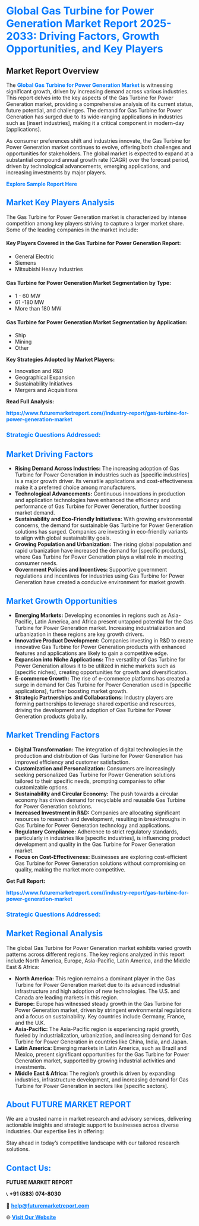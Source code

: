 <h1 style="color: #007BFF;">Global Gas Turbine for Power Generation Market Report 2025-2033: Driving Factors, Growth Opportunities, and Key Players</h1>

<section id="overview">
<h2>Market Report Overview</h2>
<p>The <a href="https://www.futuremarketreport.com//industry-report/gas-turbine-for-power-generation-market" style="color: #007BFF; text-decoration: none;"><strong>Global Gas Turbine for Power Generation Market</strong></a> is witnessing significant growth, driven by increasing demand across various industries. This report delves into the key aspects of the Gas Turbine for Power Generation market, providing a comprehensive analysis of its current status, future potential, and challenges. The demand for Gas Turbine for Power Generation has surged due to its wide-ranging applications in industries such as [insert industries], making it a critical component in modern-day [applications].</p>
<p>As consumer preferences shift and industries innovate, the Gas Turbine for Power Generation market continues to evolve, offering both challenges and opportunities for stakeholders. The global market is expected to expand at a substantial compound annual growth rate (CAGR) over the forecast period, driven by technological advancements, emerging applications, and increasing investments by major players.</p>
</section>

<section id="overview">
<p><a href="https://www.futuremarketreport.com//request-sample/reportId=50781" style="color: #007BFF; text-decoration: none;"><strong>Explore Sample Report Here</strong></a></p>
</section>

<section id="key-players">
<h2 style="color: #007BFF;">Market Key Players Analysis</h2>
<p>The Gas Turbine for Power Generation market is characterized by intense competition among key players striving to capture a larger market share. Some of the leading companies in the market include:</p>
<h4>Key Players Covered in the Gas Turbine for Power Generation Report:</h4>
<ul><li>General Electric</li><li>Siemens</li><li>Mitsubishi Heavy Industries</li></ul>
<h4>Gas Turbine for Power Generation Market Segmentation by Type:</h4>
<ul><li>1 - 60 MW</li><li>61 -180 MW</li><li>More than 180 MW</li></ul>

<h4>Gas Turbine for Power Generation Market Segmentation by Application:</h4>
<ul><li>Ship</li><li>Mining</li><li>Other</li></ul>
<p><strong>Key Strategies Adopted by Market Players:</strong></p>
<ul>
<li>Innovation and R&D</li>
<li>Geographical Expansion</li>
<li>Sustainability Initiatives</li>
<li>Mergers and Acquisitions</li>
</ul>
</section>

<section>
<p><strong>Read Full Analysis: </strong></p><a href="https://www.futuremarketreport.com//industry-report/gas-turbine-for-power-generation-market" style="color: #007BFF; text-decoration: none;"><strong>https://www.futuremarketreport.com//industry-report/gas-turbine-for-power-generation-market</strong></a>
<h3 style="color: #007BFF;">Strategic Questions Addressed:</h3>
</section>

<section id="driving-factors">
<h2 style="color: #007BFF;">Market Driving Factors</h2>
<ul>
<li><strong>Rising Demand Across Industries:</strong> The increasing adoption of Gas Turbine for Power Generation in industries such as [specific industries] is a major growth driver. Its versatile applications and cost-effectiveness make it a preferred choice among manufacturers.</li>
<li><strong>Technological Advancements:</strong> Continuous innovations in production and application technologies have enhanced the efficiency and performance of Gas Turbine for Power Generation, further boosting market demand.</li>
<li><strong>Sustainability and Eco-Friendly Initiatives:</strong> With growing environmental concerns, the demand for sustainable Gas Turbine for Power Generation solutions has surged. Companies are investing in eco-friendly variants to align with global sustainability goals.</li>
<li><strong>Growing Population and Urbanization:</strong> The rising global population and rapid urbanization have increased the demand for [specific products], where Gas Turbine for Power Generation plays a vital role in meeting consumer needs.</li>
<li><strong>Government Policies and Incentives:</strong> Supportive government regulations and incentives for industries using Gas Turbine for Power Generation have created a conducive environment for market growth.</li>
</ul>
</section>

<section id="growth-opportunities">
<h2 style="color: #007BFF;">Market Growth Opportunities</h2>
<ul>
<li><strong>Emerging Markets:</strong> Developing economies in regions such as Asia-Pacific, Latin America, and Africa present untapped potential for the Gas Turbine for Power Generation market. Increasing industrialization and urbanization in these regions are key growth drivers.</li>
<li><strong>Innovative Product Development:</strong> Companies investing in R&D to create innovative Gas Turbine for Power Generation products with enhanced features and applications are likely to gain a competitive edge.</li>
<li><strong>Expansion into Niche Applications:</strong> The versatility of Gas Turbine for Power Generation allows it to be utilized in niche markets such as [specific niches], creating opportunities for growth and diversification.</li>
<li><strong>E-commerce Growth:</strong> The rise of e-commerce platforms has created a surge in demand for Gas Turbine for Power Generation used in [specific applications], further boosting market growth.</li>
<li><strong>Strategic Partnerships and Collaborations:</strong> Industry players are forming partnerships to leverage shared expertise and resources, driving the development and adoption of Gas Turbine for Power Generation products globally.</li>
</ul>
</section>

<section id="trending-factors">
<h2 style="color: #007BFF;">Market Trending Factors</h2>
<ul>
<li><strong>Digital Transformation:</strong> The integration of digital technologies in the production and distribution of Gas Turbine for Power Generation has improved efficiency and customer satisfaction.</li>
<li><strong>Customization and Personalization:</strong> Consumers are increasingly seeking personalized Gas Turbine for Power Generation solutions tailored to their specific needs, prompting companies to offer customizable options.</li>
<li><strong>Sustainability and Circular Economy:</strong> The push towards a circular economy has driven demand for recyclable and reusable Gas Turbine for Power Generation solutions.</li>
<li><strong>Increased Investment in R&D:</strong> Companies are allocating significant resources to research and development, resulting in breakthroughs in Gas Turbine for Power Generation technology and applications.</li>
<li><strong>Regulatory Compliance:</strong> Adherence to strict regulatory standards, particularly in industries like [specific industries], is influencing product development and quality in the Gas Turbine for Power Generation market.</li>
<li><strong>Focus on Cost-Effectiveness:</strong> Businesses are exploring cost-efficient Gas Turbine for Power Generation solutions without compromising on quality, making the market more competitive.</li>
</ul>
</section>

<section>
<p><strong>Get Full Report: </strong></p><a href="https://www.futuremarketreport.com//industry-report/gas-turbine-for-power-generation-market" style="color: #007BFF; text-decoration: none;"><strong>https://www.futuremarketreport.com//industry-report/gas-turbine-for-power-generation-market</strong></a>
<h3 style="color: #007BFF;">Strategic Questions Addressed:</h3>
</section>


<section id="regional-analysis">
<h2 style="color: #007BFF;">Market Regional Analysis</h2>
<p>The global Gas Turbine for Power Generation market exhibits varied growth patterns across different regions. The key regions analyzed in this report include North America, Europe, Asia-Pacific, Latin America, and the Middle East & Africa:</p>
<ul>
<li><strong>North America:</strong> This region remains a dominant player in the Gas Turbine for Power Generation market due to its advanced industrial infrastructure and high adoption of new technologies. The U.S. and Canada are leading markets in this region.</li>
<li><strong>Europe:</strong> Europe has witnessed steady growth in the Gas Turbine for Power Generation market, driven by stringent environmental regulations and a focus on sustainability. Key countries include Germany, France, and the U.K.</li>
<li><strong>Asia-Pacific:</strong> The Asia-Pacific region is experiencing rapid growth, fueled by industrialization, urbanization, and increasing demand for Gas Turbine for Power Generation in countries like China, India, and Japan.</li>
<li><strong>Latin America:</strong> Emerging markets in Latin America, such as Brazil and Mexico, present significant opportunities for the Gas Turbine for Power Generation market, supported by growing industrial activities and investments.</li>
<li><strong>Middle East & Africa:</strong> The region’s growth is driven by expanding industries, infrastructure development, and increasing demand for Gas Turbine for Power Generation in sectors like [specific sectors].</li>
</ul>
</section>

<footer>
<h2 style="color: #007BFF;">About FUTURE MARKET REPORT</h2>
<p>We are a trusted name in market research and advisory services, delivering actionable insights and strategic support to businesses across diverse industries. Our expertise lies in offering:</p>

<p>Stay ahead in today’s competitive landscape with our tailored research solutions.</p>

<h2 style="color: #007BFF;">Contact Us:</h2>
<p><strong>FUTURE MARKET REPORT</strong></p>
<p>📞 <strong>+91 (883) 074-8030</strong></p>
<p>📧 <strong><a href="mailto:help@futuremarketreport.com" style="color: #007BFF;">help@futuremarketreport.com</a></strong></p>
<p>🌐 <strong><a href="https://www.futuremarketreport.com/" style="color: #007BFF;">Visit Our Website</a></strong></p>
</footer>